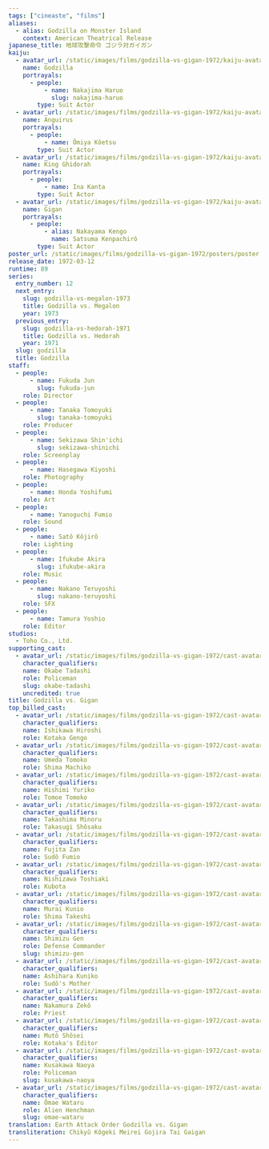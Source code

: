 ```yaml
---
tags: ["cineaste", "films"]
aliases:
  - alias: Godzilla on Monster Island
    context: American Theatrical Release
japanese_title: 地球攻撃命令 ゴジラ対ガイガン
kaiju:
  - avatar_url: /static/images/films/godzilla-vs-gigan-1972/kaiju-avatars/haruo-nakajima-0.webp
    name: Godzilla
    portrayals:
      - people:
          - name: Nakajima Haruo
            slug: nakajima-haruo
        type: Suit Actor
  - avatar_url: /static/images/films/godzilla-vs-gigan-1972/kaiju-avatars/koetsu-omiya-0.webp
    name: Anguirus
    portrayals:
      - people:
          - name: Ômiya Kôetsu
        type: Suit Actor
  - avatar_url: /static/images/films/godzilla-vs-gigan-1972/kaiju-avatars/kanta-ina-0.webp
    name: King Ghidorah
    portrayals:
      - people:
          - name: Ina Kanta
        type: Suit Actor
  - avatar_url: /static/images/films/godzilla-vs-gigan-1972/kaiju-avatars/kenpachiro-satsuma-0.webp
    name: Gigan
    portrayals:
      - people:
          - alias: Nakayama Kengo
            name: Satsuma Kenpachirô
        type: Suit Actor
poster_url: /static/images/films/godzilla-vs-gigan-1972/posters/poster.webp
release_date: 1972-03-12
runtime: 89
series:
  entry_number: 12
  next_entry:
    slug: godzilla-vs-megalon-1973
    title: Godzilla vs. Megalon
    year: 1973
  previous_entry:
    slug: godzilla-vs-hedorah-1971
    title: Godzilla vs. Hedorah
    year: 1971
  slug: godzilla
  title: Godzilla
staff:
  - people:
      - name: Fukuda Jun
        slug: fukuda-jun
    role: Director
  - people:
      - name: Tanaka Tomoyuki
        slug: tanaka-tomoyuki
    role: Producer
  - people:
      - name: Sekizawa Shin'ichi
        slug: sekizawa-shinichi
    role: Screenplay
  - people:
      - name: Hasegawa Kiyoshi
    role: Photography
  - people:
      - name: Honda Yoshifumi
    role: Art
  - people:
      - name: Yanoguchi Fumio
    role: Sound
  - people:
      - name: Satô Kôjirô
    role: Lighting
  - people:
      - name: Ifukube Akira
        slug: ifukube-akira
    role: Music
  - people:
      - name: Nakano Teruyoshi
        slug: nakano-teruyoshi
    role: SFX
  - people:
      - name: Tamura Yoshio
    role: Editor
studios:
  - Toho Co., Ltd.
supporting_cast:
  - avatar_url: /static/images/films/godzilla-vs-gigan-1972/cast-avatars/tadashi-okabe-0.webp
    character_qualifiers:
    name: Okabe Tadashi
    role: Policeman
    slug: okabe-tadashi
    uncredited: true
title: Godzilla vs. Gigan
top_billed_cast:
  - avatar_url: /static/images/films/godzilla-vs-gigan-1972/cast-avatars/hiroshi-ishikawa-0.webp
    character_qualifiers:
    name: Ishikawa Hiroshi
    role: Kotaka Gengo
  - avatar_url: /static/images/films/godzilla-vs-gigan-1972/cast-avatars/tomoko-umeda-0.webp
    character_qualifiers:
    name: Umeda Tomoko
    role: Shima Machiko
  - avatar_url: /static/images/films/godzilla-vs-gigan-1972/cast-avatars/yuriko-hishimi-0.webp
    character_qualifiers:
    name: Hishimi Yuriko
    role: Tomoe Tomoko
  - avatar_url: /static/images/films/godzilla-vs-gigan-1972/cast-avatars/minoru-takashima-0.webp
    character_qualifiers:
    name: Takashima Minoru
    role: Takasugi Shôsaku
  - avatar_url: /static/images/films/godzilla-vs-gigan-1972/cast-avatars/zan-fujita-0.webp
    character_qualifiers:
    name: Fujita Zan
    role: Sudô Fumio
  - avatar_url: /static/images/films/godzilla-vs-gigan-1972/cast-avatars/toshiaki-nishizawa-0.webp
    character_qualifiers:
    name: Nishizawa Toshiaki
    role: Kubota
  - avatar_url: /static/images/films/godzilla-vs-gigan-1972/cast-avatars/kunio-murai-0.webp
    character_qualifiers:
    name: Murai Kunio
    role: Shima Takeshi
  - avatar_url: /static/images/films/godzilla-vs-gigan-1972/cast-avatars/gen-shimizu-0.webp
    character_qualifiers:
    name: Shimizu Gen
    role: Defense Commander
    slug: shimizu-gen
  - avatar_url: /static/images/films/godzilla-vs-gigan-1972/cast-avatars/kuniko-ashihara-0.webp
    character_qualifiers:
    name: Ashihara Kuniko
    role: Sudô's Mother
  - avatar_url: /static/images/films/godzilla-vs-gigan-1972/cast-avatars/zeko-nakamura-0.webp
    character_qualifiers:
    name: Nakamura Zekô
    role: Priest
  - avatar_url: /static/images/films/godzilla-vs-gigan-1972/cast-avatars/shosei-muto-0.webp
    character_qualifiers:
    name: Mutô Shôsei
    role: Kotaka's Editor
  - avatar_url: /static/images/films/godzilla-vs-gigan-1972/cast-avatars/naoya-kusakawa-0.webp
    character_qualifiers:
    name: Kusakawa Naoya
    role: Policeman
    slug: kusakawa-naoya
  - avatar_url: /static/images/films/godzilla-vs-gigan-1972/cast-avatars/wataru-omae-0.webp
    character_qualifiers:
    name: Ômae Wataru
    role: Alien Henchman
    slug: omae-wataru
translation: Earth Attack Order Godzilla vs. Gigan
transliteration: Chikyû Kôgeki Meirei Gojira Tai Gaigan
---
```

